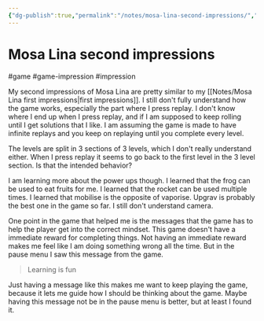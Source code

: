 ```yaml
---
{"dg-publish":true,"permalink":"/notes/mosa-lina-second-impressions/","created":"2023-12-27T17:44:50.794+09:00","updated":"2024-01-03T11:23:24.977+09:00"}
---
```


# Mosa Lina second impressions

#game #game-impression #impression 

My second impressions of Mosa Lina are pretty similar to my [[Notes/Mosa Lina first impressions\|first impressions]]. I still don't fully understand how the game works, especially the part where I press replay. I don't know where I end up when I press replay, and if I am supposed to keep rolling until I get solutions that I like. I am assuming the game is made to have infinite replays and you keep on replaying until you complete every level.

The levels are split in 3 sections of 3 levels, which I don't really understand either. When I press replay it seems to go back to the first level in the 3 level section. Is that the intended behavior?

I am learning more about the power ups though. I learned that the frog can be used to eat fruits for me. I learned that the rocket can be used multiple times. I learned that mobilise is the opposite of vaporise. Upgrav is probably the best one in the game so far. I still don't understand camera.

One point in the game that helped me is the messages that the game has to help the player get into the correct mindset. This game doesn't have a immediate reward for completing things. Not having an immediate reward makes me feel like I am doing something wrong all the time. But in the pause menu I saw this message from the game.

> Learning is fun

Just having a message like this makes me want to keep playing the game, because it lets me guide how I should be thinking about the game. Maybe having this message not be in the pause menu is better, but at least I found it. 
